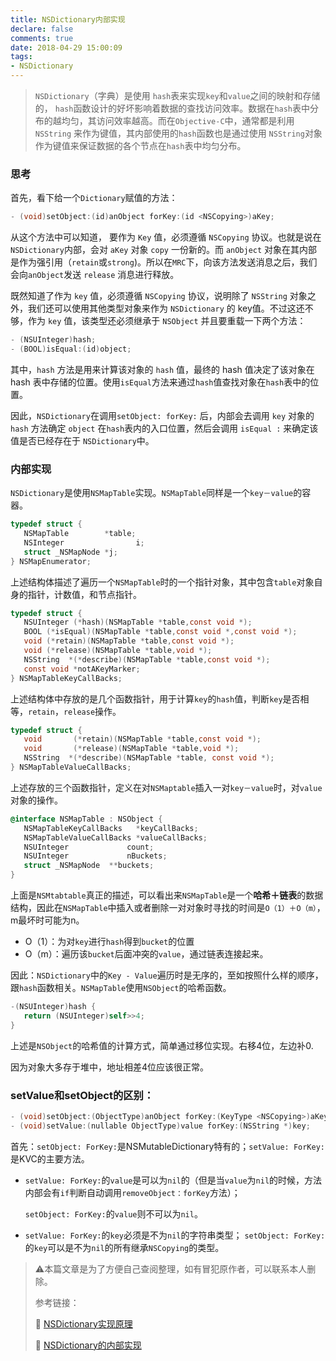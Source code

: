 ```yaml
---
title: NSDictionary内部实现
declare: false
comments: true
date: 2018-04-29 15:00:09
tags:
- NSDictionary
---
```


> `NSDictionary`（字典）是使用 `hash`表来实现`key`和`value`之间的映射和存储的， `hash`函数设计的好坏影响着数据的查找访问效率。数据在`hash`表中分布的越均匀，其访问效率越高。而在`Objective-C`中，通常都是利用`NSString` 来作为键值，其内部使用的`hash`函数也是通过使用 `NSString`对象作为键值来保证数据的各个节点在`hash`表中均匀分布。

<!-- more -->

### 思考

首先，看下给一个`Dictionary`赋值的方法：

```objective-c
- (void)setObject:(id)anObject forKey:(id <NSCopying>)aKey; 
```

从这个方法中可以知道， 要作为 `Key` 值，必须遵循 `NSCopying` 协议。也就是说在`NSDictionary`内部，会对 `aKey` 对象 `copy` 一份新的。而  `anObject` 对象在其内部是作为强引用（`retain`或`strong`)。所以在`MRC`下，向该方法发送消息之后，我们会向`anObject`发送 `release` 消息进行释放。

既然知道了作为 `key` 值，必须遵循 `NSCopying` 协议，说明除了 `NSString` 对象之外，我们还可以使用其他类型对象来作为 `NSDictionary` 的 key值。不过这还不够，作为 `key` 值，该类型还必须继承于 `NSObject` 并且要重载一下两个方法：

```objective-c
- (NSUInteger)hash; 
- (BOOL)isEqual:(id)object;  
```

其中，`hash` 方法是用来计算该对象的 `hash` 值，最终的 hash 值决定了该对象在 hash 表中存储的位置。使用`isEqual`方法来通过`hash`值查找对象在`hash`表中的位置。

因此，`NSDictionary`在调用`setObject: forKey:` 后，内部会去调用 `key` 对象的 `hash` 方法确定 `object` 在`hash`表内的入口位置，然后会调用 `isEqual :` 来确定该值是否已经存在于 `NSDictionary`中。

### 内部实现

`NSDictionary`是使用`NSMapTable`实现。`NSMapTable`同样是一个`key－value`的容器。

```objective-c
typedef struct {
   NSMapTable        *table;
   NSInteger                i;
   struct _NSMapNode *j;
} NSMapEnumerator;
```

上述结构体描述了遍历一个`NSMapTable`时的一个指针对象，其中包含`table`对象自身的指针，计数值，和节点指针。

```objective-c
typedef struct {
   NSUInteger (*hash)(NSMapTable *table,const void *);
   BOOL (*isEqual)(NSMapTable *table,const void *,const void *);
   void (*retain)(NSMapTable *table,const void *);
   void (*release)(NSMapTable *table,void *);
   NSString  *(*describe)(NSMapTable *table,const void *);
   const void *notAKeyMarker;
} NSMapTableKeyCallBacks;
```

上述结构体中存放的是几个函数指针，用于计算`key`的`hash`值，判断`key`是否相等，`retain`，`release`操作。

```objective-c
typedef struct {
   void       (*retain)(NSMapTable *table,const void *);
   void       (*release)(NSMapTable *table,void *);
   NSString  *(*describe)(NSMapTable *table, const void *);
} NSMapTableValueCallBacks;
```

上述存放的三个函数指针，定义在对`NSMaptable`插入一对`key－value`时，对`value`对象的操作。

```objective-c
@interface NSMapTable : NSObject {
   NSMapTableKeyCallBacks   *keyCallBacks;
   NSMapTableValueCallBacks *valueCallBacks;
   NSUInteger             count;
   NSUInteger             nBuckets;
   struct _NSMapNode  **buckets;
}
```

上面是`NSMtabtable`真正的描述，可以看出来`NSMapTable`是一个**哈希＋链表**的数据结构，因此在`NSMapTable`中插入或者删除一对对象时寻找的时间是`O（1）＋O（m）`，m最坏时可能为n。

- O（1）：为对`key`进行`hash`得到`bucket`的位置
- O（m）：遍历该`bucket`后面冲突的`value`，通过链表连接起来。

因此：`NSDictionary`中的`Key - Value`遍历时是无序的，至如按照什么样的顺序，跟`hash`函数相关。`NSMapTable`使用`NSObject`的哈希函数。

```objective-c
-(NSUInteger)hash {
   return (NSUInteger)self>>4;
}
```

上述是`NSObject`的哈希值的计算方式，简单通过移位实现。右移4位，左边补0.

因为对象大多存于堆中，地址相差4位应该很正常。

### setValue和setObject的区别：

```objective-c
- (void)setObject:(ObjectType)anObject forKey:(KeyType <NSCopying>)aKey;
- (void)setValue:(nullable ObjectType)value forKey:(NSString *)key;
```

首先：`setObject: ForKey:`是NSMutableDictionary特有的；`setValue: ForKey:`是KVC的主要方法。

- `setValue: ForKey:`的`value`是可以为`nil`的（但是当`value`为`nil`的时候，方法内部会有`if`判断自动调用`removeObject：forKey`方法）；

  `setObject: ForKey:`的`value`则不可以为`nil`。

- `setValue: ForKey:`的`key`必须是不为`nil`的字符串类型；
  `setObject: ForKey:`的`key`可以是不为`nil`的所有继承`NSCopying`的类型。



> ⚠️本篇文章是为了方便自己查阅整理，如有冒犯原作者，可以联系本人删除。
>
> 参考链接：
>
> 🔗  [NSDictionary实现原理](https://blog.csdn.net/linshaolie/article/details/41494303)
>
> 🔗  [NSDictionary的内部实现](https://www.cnblogs.com/doudouyoutang/p/4379068.html)